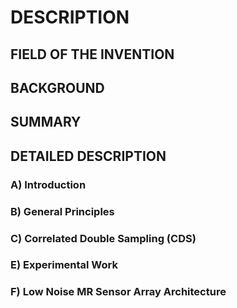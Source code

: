# DESCRIPTION

## FIELD OF THE INVENTION

## BACKGROUND

## SUMMARY

## DETAILED DESCRIPTION

### A) Introduction

### B) General Principles

### C) Correlated Double Sampling (CDS)

### E) Experimental Work

### F) Low Noise MR Sensor Array Architecture

